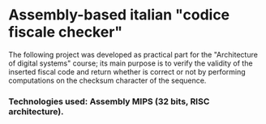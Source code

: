 # Assembly-based italian "codice fiscale checker"

The following project was developed as practical part for the "Architecture of digital systems" course; its main purpose is to verify the validity of the inserted fiscal code and return whether is correct or not by performing computations on the checksum character of the sequence.
### Technologies used: Assembly MIPS (32 bits, RISC architecture).
